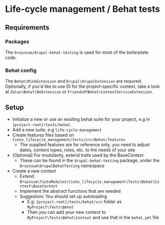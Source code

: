 # Life-cycle management / Behat tests

## Requirements
### Packages
The `brainsum/drupal-behat-testing` is used for most of the boilerplate code.
  
### Behat config

The `Behat\MinkExtension` and `Drupal\DrupalExtension` are required.
Optionally, if you'd like to use DI for the project-specific context,
take a look at `Zalas\Behat\NoExtension` or `FriendsOfBehat\ContextServiceExtension`.

## Setup
- Initialize a new or use an existing behat suite for your project, e.g in `{project-root}/tests/behat`.
- Add a new suite, e.g `life-cycle-management`
- Create features files based on `tieto_lifecycle_management/tests/src/Behat/features`
    - The supplied features are for reference only, you need to adjust dates, content types, roles, etc. to the needs of your site
- (Optional) For modularity, extend traits used by the BaseContext
    - These can be found in the `drupal-behat-testing` package, under the `Brainsum\DrupalBehatTesting` namespace
- Create a new context
    - Extend `Brainsum\TietoModules\tieto_lifecycle_management\Tests\Behat\Context\BaseContext`
    - Implement the abstract functions that are needed
    - Suggestion: You should set up autoloading
        - E.g: `{project-root}/tests/behat/src` folder as `MyProject\Tests\Behat`
        - Then you can add your new context to `MyProject\Tests\Behat\Context` and use that in the `behat.yml` file
